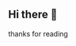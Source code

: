 ## Hi there 👋

<!--

- 🔭 I’m currently working on ...learning to code
- 🌱 I’m currently learning ... github
- 👯 I’m looking to collaborate on ... designing games in the future
- 🤔 I’m looking for help with ...learning to code, github and unreal engine
- 💬 Ask me about ...music
- 📫 How to reach me: ...still figuring that out
- 😄 Pronouns: ...he/him
--> thanks for reading
